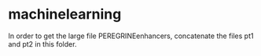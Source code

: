 # machinelearning

In order to get the large file PEREGRINEenhancers, concatenate the files pt1 and pt2 in this folder.
